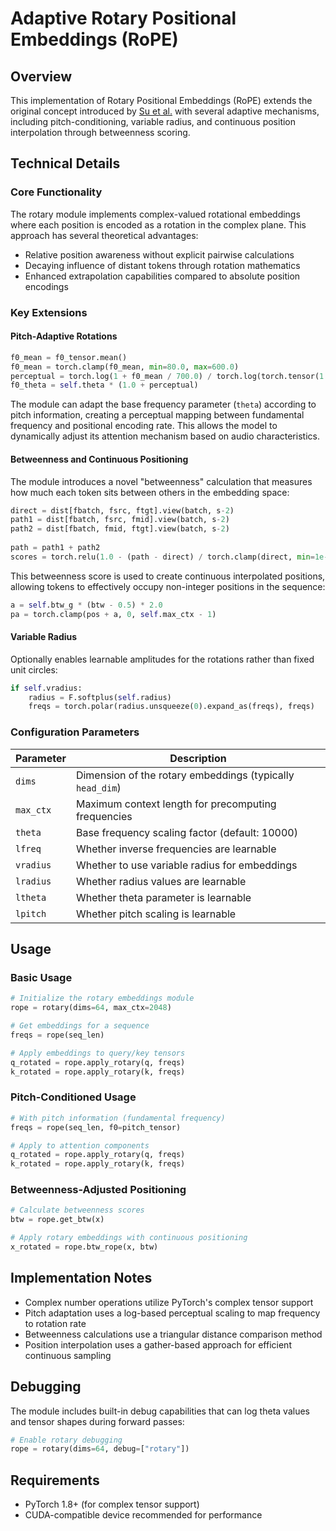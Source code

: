 # Adaptive Rotary Positional Embeddings (RoPE)

## Overview

This implementation of Rotary Positional Embeddings (RoPE) extends the original concept introduced by [Su et al.](https://arxiv.org/abs/2104.09864) with several adaptive mechanisms, including pitch-conditioning, variable radius, and continuous position interpolation through betweenness scoring.

## Technical Details

### Core Functionality

The rotary module implements complex-valued rotational embeddings where each position is encoded as a rotation in the complex plane. This approach has several theoretical advantages:

- Relative position awareness without explicit pairwise calculations
- Decaying influence of distant tokens through rotation mathematics
- Enhanced extrapolation capabilities compared to absolute position encodings

### Key Extensions

#### Pitch-Adaptive Rotations

```python
f0_mean = f0_tensor.mean()
f0_mean = torch.clamp(f0_mean, min=80.0, max=600.0)
perceptual = torch.log(1 + f0_mean / 700.0) / torch.log(torch.tensor(1 + 600.0 / 700.0))
f0_theta = self.theta * (1.0 + perceptual)
```

The module can adapt the base frequency parameter (`theta`) according to pitch information, creating a perceptual mapping between fundamental frequency and positional encoding rate. This allows the model to dynamically adjust its attention mechanism based on audio characteristics.

#### Betweenness and Continuous Positioning

The module introduces a novel "betweenness" calculation that measures how much each token sits between others in the embedding space:

```python
direct = dist[fbatch, fsrc, ftgt].view(batch, s-2)
path1 = dist[fbatch, fsrc, fmid].view(batch, s-2)
path2 = dist[fbatch, fmid, ftgt].view(batch, s-2)
            
path = path1 + path2
scores = torch.relu(1.0 - (path - direct) / torch.clamp(direct, min=1e-6))
```

This betweenness score is used to create continuous interpolated positions, allowing tokens to effectively occupy non-integer positions in the sequence:

```python
a = self.btw_g * (btw - 0.5) * 2.0
pa = torch.clamp(pos + a, 0, self.max_ctx - 1)
```

#### Variable Radius

Optionally enables learnable amplitudes for the rotations rather than fixed unit circles:

```python
if self.vradius:
    radius = F.softplus(self.radius)
    freqs = torch.polar(radius.unsqueeze(0).expand_as(freqs), freqs)
```

### Configuration Parameters

| Parameter | Description |
|-----------|-------------|
| `dims` | Dimension of the rotary embeddings (typically `head_dim`) |
| `max_ctx` | Maximum context length for precomputing frequencies |
| `theta` | Base frequency scaling factor (default: 10000) |
| `lfreq` | Whether inverse frequencies are learnable |
| `vradius` | Whether to use variable radius for embeddings |
| `lradius` | Whether radius values are learnable |
| `ltheta` | Whether theta parameter is learnable |
| `lpitch` | Whether pitch scaling is learnable |

## Usage

### Basic Usage

```python
# Initialize the rotary embeddings module
rope = rotary(dims=64, max_ctx=2048)

# Get embeddings for a sequence
freqs = rope(seq_len)

# Apply embeddings to query/key tensors
q_rotated = rope.apply_rotary(q, freqs)
k_rotated = rope.apply_rotary(k, freqs)
```

### Pitch-Conditioned Usage

```python
# With pitch information (fundamental frequency)
freqs = rope(seq_len, f0=pitch_tensor)

# Apply to attention components
q_rotated = rope.apply_rotary(q, freqs)
k_rotated = rope.apply_rotary(k, freqs)
```

### Betweenness-Adjusted Positioning

```python
# Calculate betweenness scores
btw = rope.get_btw(x)

# Apply rotary embeddings with continuous positioning
x_rotated = rope.btw_rope(x, btw)
```

## Implementation Notes

- Complex number operations utilize PyTorch's complex tensor support
- Pitch adaptation uses a log-based perceptual scaling to map frequency to rotation rate
- Betweenness calculations use a triangular distance comparison method
- Position interpolation uses a gather-based approach for efficient continuous sampling

## Debugging

The module includes built-in debug capabilities that can log theta values and tensor shapes during forward passes:

```python
# Enable rotary debugging
rope = rotary(dims=64, debug=["rotary"])
```

## Requirements

- PyTorch 1.8+ (for complex tensor support)
- CUDA-compatible device recommended for performance
